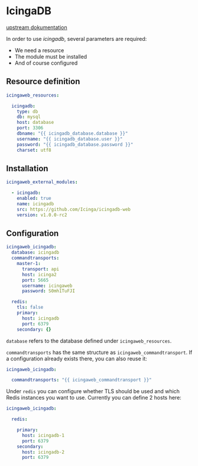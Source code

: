 # IcingaDB

[upstream dokumentation](https://icinga.com/docs/icinga-db/latest/icinga-db-web)

In order to use *icingadb*, several parameters are required:

- We need a resource
- The module must be installed
- And of course configured

## Resource definition

```yaml
icingaweb_resources:

  icingadb:
    type: db
    db: mysql
    host: database
    port: 3306
    dbname: "{{ icingadb_database.database }}"
    username: "{{ icingadb_database.user }}"
    password: "{{ icingadb_database.password }}"
    charset: utf8
```

## Installation

```yaml
icingaweb_external_modules:

  - icingadb:
    enabled: true
    name: icingadb
    src: https://github.com/Icinga/icingadb-web
    version: v1.0.0-rc2
```

## Configuration

```yaml
icingaweb_icingadb:
  database: icingadb
  commandtransports:
    master-1:
      transport: api
      host: icinga2
      port: 5665
      username: icingaweb
      password: S0mh1TuFJI  

  redis:
    tls: false
    primary:
      host: icingadb
      port: 6379
    secondary: {}
```

`database` refers to the database defined under `icingaweb_resources`.

`commandtransports` has the same structure as `icingaweb_commandtransport`. 
If a configuration already exists there, you can also reuse it:

```yaml
icingaweb_icingadb:

  commandtransports: "{{ icingaweb_commandtransport }}"
```

Under `redis` you can configure whether TLS should be used and which Redis instances you want to use.
Currently you can define 2 hosts here:

```yaml
icingaweb_icingadb:

  redis:

    primary:
      host: icingadb-1
      port: 6379
    secondary:
      host: icingadb-2
      port: 6379
```

